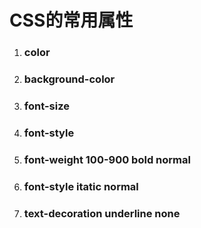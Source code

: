# CSS的常用属性

1. ### color
2. ### background-color
3. ### font-size
4. ### font-style
5. ### font-weight  100-900 bold  normal
6. ### font-style   itatic normal
7. ### text-decoration  underline  none





